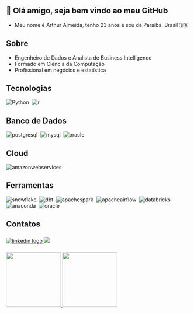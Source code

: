 ## 👋 Olá amigo, seja bem vindo ao meu GitHub

- Meu nome é Arthur Almeida, tenho 23 anos e sou da Paraíba, Brasil 🇧🇷

## Sobre
- Engenheiro de Dados e Analista de Business Intelligence
- Formado em Ciência da Computação
- Profissional em negócios e estatística

## Tecnologias
![Python](https://img.shields.io/badge/-Python-0D1117?style=for-the-badge&logo=python&labelColor=0D1117&textColor=0D1117)&nbsp;
![r](https://img.shields.io/badge/-r-0D1117?style=for-the-badge&logo=r&labelColor=0D1117&textColor=0D1117)&nbsp;

## Banco de Dados
![postgresql](https://img.shields.io/badge/-PostgreSQL-0D1117?style=for-the-badge&logo=postgresql&labelColor=0D1117&textColor=0D1117)&nbsp;
![mysql](https://img.shields.io/badge/-mysql-0D1117?style=for-the-badge&logo=mysql&labelColor=0D1117&textColor=0D1117)&nbsp;
![oracle](https://img.shields.io/badge/-oracle_developer-0D1117?style=for-the-badge&logo=oracle&labelColor=0D1117&textColor=0D1117)&nbsp;


## Cloud
![amazonwebservices](https://img.shields.io/badge/-aws-0D1117?style=for-the-badge&logo=amazonwebservices&labelColor=0D1117&textColor=0D1117)&nbsp;

## Ferramentas
![snowflake](https://img.shields.io/badge/-snowflake-0D1117?style=for-the-badge&logo=snowflake&labelColor=0D1117&textColor=0D1117)&nbsp;
![dbt](https://img.shields.io/badge/-dbt-0D1117?style=for-the-badge&logo=dbt&labelColor=0D1117&textColor=0D1117)&nbsp;
![apachespark](https://img.shields.io/badge/-apache_spark-0D1117?style=for-the-badge&logo=apachespark&labelColor=0D1117&textColor=0D1117)&nbsp;
![apacheairflow](https://img.shields.io/badge/-apache_airflow-0D1117?style=for-the-badge&logo=apacheairflow&labelColor=0D1117&textColor=0D1117)&nbsp;
![databricks](https://img.shields.io/badge/-databricks-0D1117?style=for-the-badge&logo=databricks&labelColor=0D1117&textColor=0D1117)&nbsp;
![anaconda](https://img.shields.io/badge/-anaconda-0D1117?style=for-the-badge&logo=anaconda&labelColor=0D1117&textColor=0D1117)&nbsp;
![oracle](https://img.shields.io/badge/-oracle_integrator_data-0D1117?style=for-the-badge&logo=oracle&labelColor=0D1117&textColor=0D1117)&nbsp;



<h2 align="left">Contatos</h2>

###

<div align="left">
  <a href="https://www.linkedin.com/in/arthurvalmeida/" target="_blank">
    <img src="https://img.shields.io/badge/-LinkedIn-%230077B5?style=for-the-badge&logo=linkedin&logoColor=white" alt="linkedin logo"  />
  </a>
  <a href="https://t.me/Arthur_Almeida1"><img src="https://img.shields.io/badge/Telegram-2CA5E0?style=for-the-badge&logo=telegram&logoColor=white"></a>
  </a>
</div>

###

<div>
  <a href="https://github.com/ArthurrAlmeida">
  <img height="150em" src="https://github-readme-stats.vercel.app/api?username=ArthurrAlmeida&show_icons=true&theme=dark"/>
  <img height="150em" src="https://github-readme-stats.vercel.app/api/top-langs/?username=ArthurrAlmeida&layout=compact&theme=dark"/>
</div>
